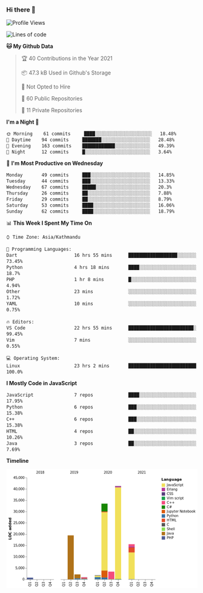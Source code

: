 ### Hi there 👋


<!--START_SECTION:waka-->
![Profile Views](http://img.shields.io/badge/Profile%20Views-0-blue)

![Lines of code](https://img.shields.io/badge/From%20Hello%20World%20I%27ve%20Written-119440%20lines%20of%20code-blue)

**🐱 My Github Data** 

> 🏆 40 Contributions in the Year 2021
 > 
> 📦 47.3 kB Used in Github's Storage 
 > 
> 🚫 Not Opted to Hire
 > 
> 📜 60 Public Repositories 
 > 
> 🔑 11 Private Repositories  
 > 
**I'm a Night 🦉** 

```text
🌞 Morning    61 commits     ████░░░░░░░░░░░░░░░░░░░░░   18.48% 
🌆 Daytime    94 commits     ███████░░░░░░░░░░░░░░░░░░   28.48% 
🌃 Evening    163 commits    ████████████░░░░░░░░░░░░░   49.39% 
🌙 Night      12 commits     █░░░░░░░░░░░░░░░░░░░░░░░░   3.64%

```
📅 **I'm Most Productive on Wednesday** 

```text
Monday       49 commits     ███░░░░░░░░░░░░░░░░░░░░░░   14.85% 
Tuesday      44 commits     ███░░░░░░░░░░░░░░░░░░░░░░   13.33% 
Wednesday    67 commits     █████░░░░░░░░░░░░░░░░░░░░   20.3% 
Thursday     26 commits     ██░░░░░░░░░░░░░░░░░░░░░░░   7.88% 
Friday       29 commits     ██░░░░░░░░░░░░░░░░░░░░░░░   8.79% 
Saturday     53 commits     ████░░░░░░░░░░░░░░░░░░░░░   16.06% 
Sunday       62 commits     ████░░░░░░░░░░░░░░░░░░░░░   18.79%

```


📊 **This Week I Spent My Time On** 

```text
⌚︎ Time Zone: Asia/Kathmandu

💬 Programming Languages: 
Dart                     16 hrs 55 mins      ██████████████████░░░░░░░   73.45% 
Python                   4 hrs 18 mins       ████░░░░░░░░░░░░░░░░░░░░░   18.7% 
PHP                      1 hr 8 mins         █░░░░░░░░░░░░░░░░░░░░░░░░   4.94% 
Other                    23 mins             ░░░░░░░░░░░░░░░░░░░░░░░░░   1.72% 
YAML                     10 mins             ░░░░░░░░░░░░░░░░░░░░░░░░░   0.75%

🔥 Editors: 
VS Code                  22 hrs 55 mins      ████████████████████████░   99.45% 
Vim                      7 mins              ░░░░░░░░░░░░░░░░░░░░░░░░░   0.55%

💻 Operating System: 
Linux                    23 hrs 2 mins       █████████████████████████   100.0%

```

**I Mostly Code in JavaScript** 

```text
JavaScript               7 repos             ████░░░░░░░░░░░░░░░░░░░░░   17.95% 
Python                   6 repos             ███░░░░░░░░░░░░░░░░░░░░░░   15.38% 
C++                      6 repos             ███░░░░░░░░░░░░░░░░░░░░░░   15.38% 
HTML                     4 repos             ██░░░░░░░░░░░░░░░░░░░░░░░   10.26% 
Java                     3 repos             ██░░░░░░░░░░░░░░░░░░░░░░░   7.69%

```


**Timeline**

![Chart not found](https://raw.githubusercontent.com/voidash/voidash/main/charts/bar_graph.png) 


<!--END_SECTION:waka-->


<!--
**voidash/voidash** is a ✨ _special_ ✨ repository because its `README.md` (this file) appears on your GitHub profile.

Here are some ideas to get you started:

- 🔭 I’m currently working on ...
- 🌱 I’m currently learning ...
- 👯 I’m looking to collaborate on ...
- 🤔 I’m looking for help with ...
- 💬 Ask me about ...
- 📫 How to reach me: ...
- 😄 Pronouns: ...
- ⚡ Fun fact: ...
-->
